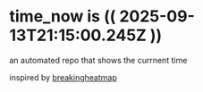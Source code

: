 # time_now is (( 2025-09-13T21:15:00.245Z ))

an automated repo that shows the currnent time

inspired by [breakingheatmap](https://github.com/breakingheatmap/breakingheatmap)